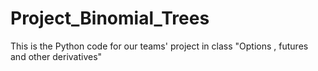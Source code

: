 # Project_Binomial_Trees
This is the  Python code for our teams' project in class "Options , futures and other derivatives"
